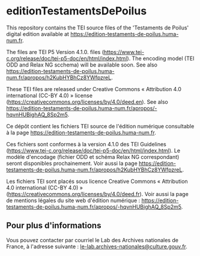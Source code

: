 # editionTestamentsDePoilus

This repository contains the TEI source files of the 'Testaments de Poilus' digital edition available at <https://edition-testaments-de-poilus.huma-num.fr>.

The files are TEI P5 Version 4.1.0. files (<https://www.tei-c.org/release/doc/tei-p5-doc/en/html/index.html>). The encoding model (TEI ODD and Relax NG scchema) will be available soon. See also <https://edition-testaments-de-poilus.huma-num.fr/apropos/h2KubHYBhCz8YWfpzreL>.

These TEI files are released under Creative Commons « Attribution 4.0 international (CC-BY 4.0) » license (<https://creativecommons.org/licenses/by/4.0/deed.en>). See also <https://edition-testaments-de-poilus.huma-num.fr/apropos/-hqvnHUBighAQ_8Sp2m5>.


Ce dépôt contient les fichiers TEI source de l'édition numérique consultable à la page <https://edition-testaments-de-poilus.huma-num.fr>.

Ces fichiers sont conformes à la version 4.1.0 des TEI Guidelines (<https://www.tei-c.org/release/doc/tei-p5-doc/en/html/index.html>). Le modèle d'encodage (fichier ODD et schéma Relax NG correspondant) seront disponibles prochainement. Voir aussi la page <https://edition-testaments-de-poilus.huma-num.fr/apropos/h2KubHYBhCz8YWfpzreL>.

Les fichiers TEI sont placés sous licence Creative Commons « Attribution 4.0 international (CC-BY 4.0) » (<https://creativecommons.org/licenses/by/4.0/deed.fr>). Voir aussi la page de mentions légales du site web d'édition numérique : <https://edition-testaments-de-poilus.huma-num.fr/apropos/-hqvnHUBighAQ_8Sp2m5>.


## Pour plus d'informations

Vous pouvez contacter par courriel le Lab des Archives nationales de France, à l'adresse suivante :  <le-lab.archives-nationales@culture.gouv.fr>.
